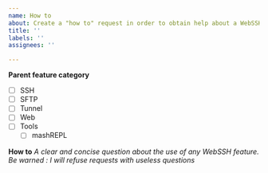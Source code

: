 ```yaml
---
name: How to
about: Create a "how to" request in order to obtain help about a WebSSH feature
title: ''
labels: ''
assignees: ''

---
```


**Parent feature category**
- [ ] SSH
- [ ] SFTP
- [ ] Tunnel
- [ ] Web
- [ ] Tools
  - [ ] mashREPL

**How to**
_A clear and concise question about the use of any WebSSH feature. Be warned : I will refuse requests with useless questions_
